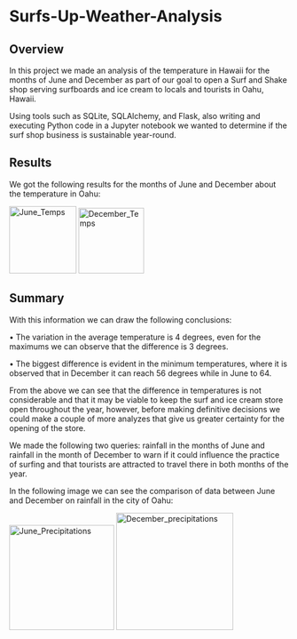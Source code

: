 # Surfs-Up-Weather-Analysis

## Overview

In this project we made an analysis of the temperature in Hawaii for the months of June and December as part of our goal to open a Surf and Shake shop serving surfboards and ice cream to locals and tourists in Oahu, Hawaii.
 
Using tools such as SQLite, SQLAlchemy, and Flask, also writing and executing Python code in a Jupyter notebook we wanted to determine if the surf shop business is sustainable year-round.

## Results

We got the following results for the months of June and December about the temperature in Oahu:

<img width="121" alt="June_Temps" src="https://user-images.githubusercontent.com/113747210/204071436-ed1cdbb2-7bd4-467d-b1df-c98aa4a03b8b.png">
<img width="118" alt="December_Temps" src="https://user-images.githubusercontent.com/113747210/204071439-7c80fe65-1f43-4e69-aa19-793dd6f4769b.png">

## Summary

With this information we can draw the following conclusions: 

•	The variation in the average temperature is 4 degrees, even for the maximums we can observe that the difference is 3 degrees.

•	The biggest difference is evident in the minimum temperatures, where it is observed that in December it can reach 56 degrees while in June to 64. 

From the above we can see that the difference in temperatures is not considerable and that it may be viable to keep the surf and ice cream store open throughout the year, however, before making definitive decisions we could make a couple of more analyzes that give us greater certainty for the opening of the store.

We made the following two queries: rainfall in the months of June and rainfall in the month of December to warn if it could influence the practice of surfing and that tourists are attracted to travel there in both months of the year. 

In the following image we can see the comparison of data between June and December on rainfall in the city of Oahu:

<img width="189" alt="June_Precipitations" src="https://user-images.githubusercontent.com/113747210/204071486-e7937e94-7ff7-4ce1-aab0-e00cc2eb47bf.png">
<img width="211" alt="December_precipitations" src="https://user-images.githubusercontent.com/113747210/204071490-f1e16609-288e-4b14-8f81-ed21c1017860.png">





